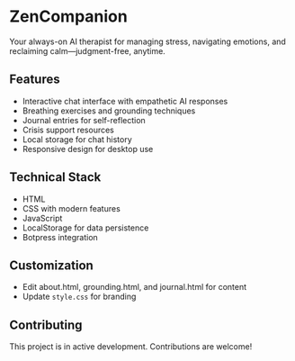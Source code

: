 # ZenCompanion

Your always-on AI therapist for managing stress, navigating emotions, and reclaiming calm—judgment-free, anytime.

## Features

- Interactive chat interface with empathetic AI responses
- Breathing exercises and grounding techniques
- Journal entries for self-reflection
- Crisis support resources
- Local storage for chat history
- Responsive design for desktop use

## Technical Stack

- HTML
- CSS with modern features
- JavaScript
- LocalStorage for data persistence
- Botpress integration

## Customization
- Edit about.html, grounding.html, and journal.html for content
- Update `style.css` for branding

## Contributing

This project is in active development. Contributions are welcome!
